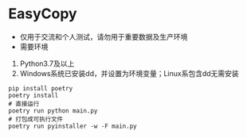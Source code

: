 # EasyCopy
- 仅用于交流和个人测试，请勿用于重要数据及生产环境
- 需要环境
1. Python3.7及以上
2. Windows系统已安装dd，并设置为环境变量；Linux系包含dd无需安装
```
pip install poetry
poetry install
# 直接运行
poetry run python main.py
# 打包成可执行文件
poetry run pyinstaller -w -F main.py
```

